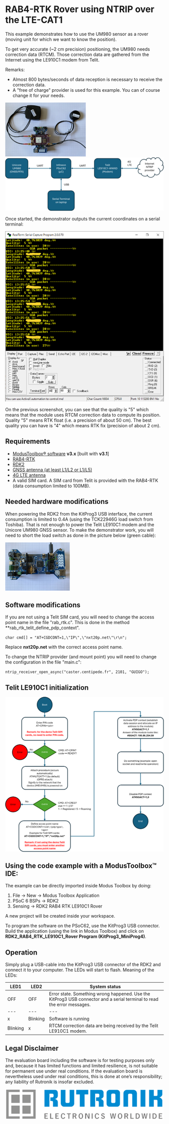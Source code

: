 # RAB4-RTK Rover using NTRIP over the LTE-CAT1

This example demonstrates how to use the UM980 sensor as a rover (moving unit for which we want to know the position).

To get very accurate (~2 cm precision) positioning, the UM980 needs correction data (RTCM). Those correction data are gathered from the Internet using the LE910C1 modem from Telit.

Remarks: 
- Almost 800 bytes/seconds of data reception is necessary to receive the correction data.
- A "free of charge" provider is used for this example. You can of course change it for your needs.

<img src="pictures/rdk2_rab4_rtk_antennas.jpg" style="zoom:25%;" />
<img src="pictures/overview.png" style="zoom:50%;" />

Once started, the demonstrator outputs the current coordinates on a serial terminal:

<img src="pictures/serial_terminal_output.png" style="zoom:100%;" />

On the previous screenshot, you can see that the quality is "5" which means that the module uses RTCM correction data to compute its position. Quality "5" means RTK float (i.e. a precision of about 50 cm). The best quality you can have is "4" which means RTK fix (precision of about 2 cm).

## Requirements

- [ModusToolbox® software](https://www.infineon.com/cms/en/design-support/tools/sdk/modustoolbox-software/) **v3.x** [built with **v3.1**]
- [RAB4-RTK](https://www.rutronik24.com/product/rutronik/rab4rtk/21856667.html)
- [RDK2](https://www.rutronik24.fr/produit/rutronik/rdk2/16440182.html)
- [GNSS antenna (at least L1/L2 or L1/L5)](https://www.2j-antennas.com/antennas/single-external-antennas/2j7c01mc2f-high-precision-gps-glonass-sbas-rtk-l1-l2-dome-magnetic-mount-antenna/381)
- [4G LTE antenna](https://www.2j-antennas.com/antennas/combination-external-antennas/2j6924ma-phoenix-cellular-4g-lte-3g-2g-mimo-ip67-ip69-magnetic-mount-antenna/486)
- A valid SIM card. A SIM card from Telit is provided with the RAB4-RTK (data consumption limited to 100MB).


## Needed hardware modifications

When powering the RDK2 from the KitProg3 USB interface, the current consumption is limited to 0.4A (using the TCK22946G load switch from Toshiba). That is not enough to power the Telit LE910C1 modem and the Unicore UM980 GNSS sensor. To make the demonstrator work, you will need to short the load switch as done in the picture below (green cable):

<img src="pictures/rdk2_load_switch_short.jpg" style="zoom:20%;" />

## Software modifications

If you are not using a Telit SIM card, you will need to change the access point name in the file "rab_rtk.c". This is done in the method **rab_rtk_telit_define_pdp_context".

    char cmd[] = "AT+CGDCONT=1,\"IP\",\"nxt20p.net\"\r\n";

Replace **nxt20p.net** with the correct access point name.


To change the NTRIP provider (and mount point) you will need to change the configuration in the file "main.c":

    ntrip_receiver_open_async("caster.centipede.fr", 2101, "GUIGO");

## Telit LE910C1 initialization

<img src="pictures/telit_software_flow.png" style="zoom:50%;" />


## Using the code example with a ModusToolbox™ IDE:

The example can be directly imported inside Modus Toolbox by doing:
1) File -> New -> Modus Toolbox Application
2) PSoC 6 BSPs -> RDK2
3) Sensing -> RDK2 RAB4 RTK LE910C1 Rover

A new project will be created inside your workspace.

To program the software on the PSoC62, use the KitProg3 USB connector. Build the application (using the link in Modus Toolbox) and click on **RDK2_RAB4_RTK_LE910C1_Rover Program (KitProg3_MiniProg4)**.

## Operation

Simply plug a USB-cable into the KitProg3 USB connector of the RDK2 and connect it to your computer. The LEDs will start to flash. Meaning of the LEDs:

LED1 | LED2 | System status 
--- | --- | ---
OFF | OFF | Error state. Something wrong happened. Use the KitProg3 USB connector and a serial terminal to read the error messages.
--- | --- | ---
x | Blinking | Software is running
Blinking | x | RTCM correction data are being received by the Telit LE910C1 modem.

## Legal Disclaimer

The evaluation board including the software is for testing purposes only and, because it has limited functions and limited resilience, is not suitable for permanent use under real conditions. If the evaluation board is nevertheless used under real conditions, this is done at one’s responsibility; any liability of Rutronik is insofar excluded. 

<img src="pictures/rutronik.png" style="zoom:50%;" />




